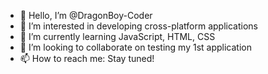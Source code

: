 - 👋 Hello, I’m @DragonBoy-Coder
- 👀 I’m interested in developing cross-platform applications
- 🌱 I’m currently learning JavaScript, HTML, CSS
- 💞️ I’m looking to collaborate on testing my 1st application
- 📫 How to reach me: Stay tuned!

<!---
DragonBoy-Coder/DragonBoy-Coder is a ✨ special ✨ repository because its `README.md` (this file) appears on your GitHub profile.
You can click the Preview link to take a look at your changes.
--->
